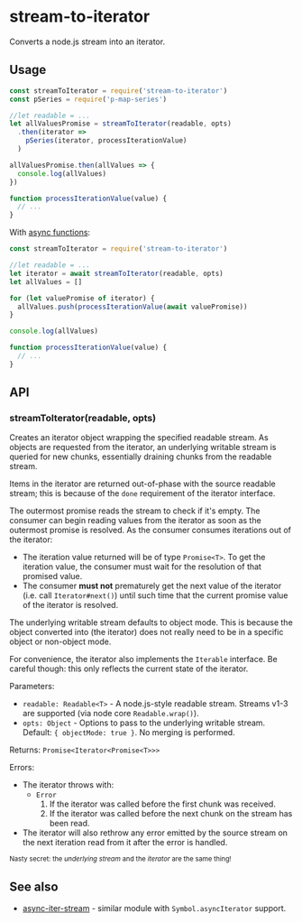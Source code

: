# stream-to-iterator

Converts a node.js stream into an iterator.

## Usage

```javascript
const streamToIterator = require('stream-to-iterator')
const pSeries = require('p-map-series')

//let readable = ...
let allValuesPromise = streamToIterator(readable, opts)
  .then(iterator =>
    pSeries(iterator, processIterationValue)
  )

allValuesPromise.then(allValues => {
  console.log(allValues)
})

function processIterationValue(value) {
  // ...
}
```

With [async functions](https://tc39.github.io/ecmascript-asyncawait/):

```javascript
const streamToIterator = require('stream-to-iterator')

//let readable = ...
let iterator = await streamToIterator(readable, opts)
let allValues = []

for (let valuePromise of iterator) {
  allValues.push(processIterationValue(await valuePromise))
}

console.log(allValues)

function processIterationValue(value) {
  // ...
}
```

## API

### streamToIterator(readable, opts)

Creates an iterator object wrapping the specified readable stream. As objects are requested from the iterator, an underlying writable stream is queried for new chunks, essentially draining chunks from the readable stream.

Items in the iterator are returned out-of-phase with the source readable stream; this is because of the `done` requirement of the iterator interface.

The outermost promise reads the stream to check if it's empty. The consumer can begin reading values from the iterator as soon as the outermost promise is resolved. As the consumer consumes iterations out of the iterator:
* The iteration value returned will be of type `Promise<T>`. To get the iteration value, the consumer must wait for the resolution of that promised value.
* The consumer **must not** prematurely get the next value of the iterator (i.e. call `Iterator#next()`) until such time that the current promise value of the iterator is resolved.

The underlying writable stream defaults to object mode. This is because the object converted into (the iterator) does not really need to be in a specific object or non-object mode.

For convenience, the iterator also implements the `Iterable` interface. Be careful though: this only reflects the current state of the iterator.

Parameters:
* `readable: Readable<T>` - A node.js-style readable stream. Streams v1-3 are supported (via node core `Readable.wrap()`).
* `opts: Object` - Options to pass to the underlying writable stream. Default: `{ objectMode: true }`. No merging is performed.

Returns: `Promise<Iterator<Promise<T>>>`

Errors:
* The iterator throws with:
  * `Error`
    1. If the iterator was called before the first chunk was received.
    2. If the iterator was called before the next chunk on the stream has been read.
* The iterator will also rethrow any error emitted by the source stream on the next iteration read from it after the error is handled.

<small>Nasty secret: the _underlying stream_ and the _iterator_ are the same thing!</small>

## See also

* [async-iter-stream](https://github.com/calvinmetcalf/async-iter-stream) - similar module with `Symbol.asyncIterator` support.
